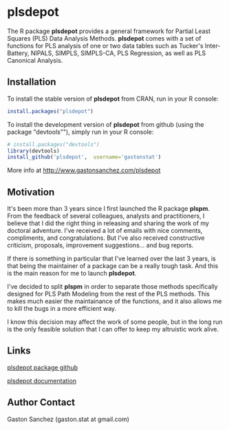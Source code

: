 # plsdepot

The R package **plsdepot** provides a general framework for Partial Least Squares (PLS) Data Analysis Methods. **plsdepot** comes with a set of functions for PLS analysis of one or two data tables such as Tucker's Inter-Battery, NIPALS, SIMPLS, SIMPLS-CA, PLS Regression, as well as PLS Canonical Analysis.


## Installation

To install the stable version of **plsdepot** from CRAN, run in your R console:
```r
install.packages("plsdepot")
```

To install the development version of **plsdepot** from github (using the package "devtools""), simply run in your R console:
```r
# install.packages("devtools") 
library(devtools)
install_github('plsdepot',  username='gastonstat')
```
More info at http://www.gastonsanchez.com/plsdepot


## Motivation

It's been more than 3 years since I first launched the R package **plspm**. From the feedback of several colleagues, analysts and practitioners, I believe that I did the right thing in releasing and sharing the work of my doctoral adventure. I've received a lot of emails with nice comments, compliments, and congratulations. But I've also received constructive criticism, proposals, improvement suggestions... and bug reports.

If there is something in particular that I've learned over the last 3 years, is that being the maintainer of a package can be a really tough task. And this is the main reason for me to launch **plsdepot**. 

I've decided to split **plspm** in order to separate those methods specifically designed for PLS Path Modeling from the rest of the PLS methods. This makes much easier the maintainance of the functions, and it also allows me to kill the bugs in a more efficient way.

I know this decision may affect the work of some people, but in the long run is the only feasible solution that I can offer to keep my altruistic work alive.


## Links
[plsdepot package github](http://github.com/gastonstat/plsdepot)

[plsdepot documentation](http://www.gastonsanchez.com/plsdepot)


## Author Contact

Gaston Sanchez (gaston.stat at gmail.com)